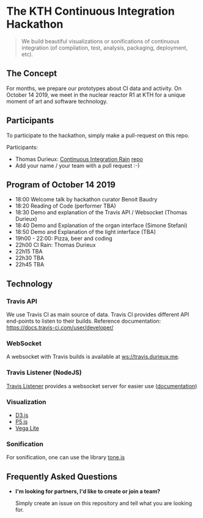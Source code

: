 # The KTH Continuous Integration Hackathon

> We build beautiful visualizations or sonifications of continuous integration (of compilation, test, analysis, packaging, deployment, etc). 

## The Concept

For months, we prepare our prototypes about CI data and activity. On October 14 2019, we meet in the nuclear reactor R1 at KTH for a unique moment of art and software technology.

## Participants

To participate to the hackathon, simply make a pull-request on this repo.

Participants:

* Thomas Durieux: [Continuous Integration Rain](https://travis.durieux.me/rain.html) [repo](https://travis-ci.com/tdurieux/travis-listener/)
* Add your name / your team with a pull request :-)

## Program of October 14 2019

* 18:00 Welcome talk by hackathon curator Benoit Baudry
* 18:20 Reading of Code (performer TBA)
* 18:30 Demo and explanation of the Travis API / Websocket (Thomas Durieux)
* 18:40 Demo and Explanation of the organ interface (Simone Stefani)
* 18:50 Demo and Explanation of the light interface (TBA)
* 19h00 - 22:00: Pizza, beer and coding
* 22h00 CI Rain: Thomas Durieux
* 22h15 TBA
* 22h30 TBA
* 22h45 TBA


## Technology

### Travis API

We use Travis CI as main source  of data. Travis CI provides different API end-points to  listen to their builds. Reference documentation: <https://docs.travis-ci.com/user/developer/>

### WebSocket

A websocket with Travis builds is available at <ws://travis.durieux.me>. 

### Travis Listener (NodeJS)

[Travis Listener](https://github.com/tdurieux/travis-listener) provides a websocket server for easier use ([documentation](https://durieux.me/projects/travis_listener.html))


### Visualization

* [D3.js](https://d3js.org/)
* [P5.js](https://p5js.org/)
* [Vega Lite](https://vega.github.io/vega-lite/)

### Sonification

For sonification, one can use the library [tone.js](https://tonejs.github.io/)

## Frequently Asked Questions

- **I'm looking for partners, I'd like to create or join a team?**

    Simply create an issue on this repository and tell what you are looking for.


